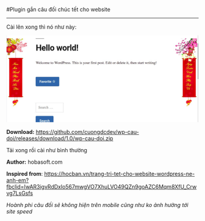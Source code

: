 #Plugin gắn câu đối chúc tết cho website

---


Cài lên xong thì nó như này:

![Hoành Phi Câu Đối](demo.jpg)




**Download:** https://github.com/cuongdcdev/wp-cau-doi/releases/download/1.0/wp-cau-doi.zip

Tải xong rồi cài như bình thường

**Author:** hobasoft.com 

**Inspired from**: https://hocban.vn/trang-tri-tet-cho-website-wordpress-ne-anh-em?fbclid=IwAR3igvRdDxlo567mwgVO7XhuLVO49QZn9goAZC6Mqm8XfU_Crwvg7LsGsfs



_Hoành phi câu đối sẽ không hiện trên mobile cũng như ko ảnh hưởng tới site speed_


